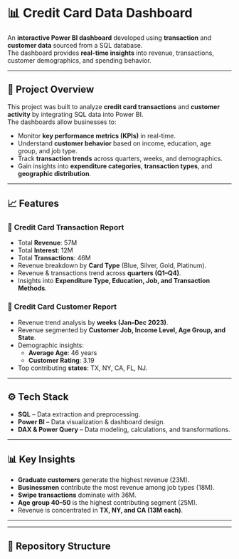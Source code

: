 # 📊 Credit Card Data Dashboard

An **interactive Power BI dashboard** developed using **transaction** and **customer data** sourced from a SQL database.  
The dashboard provides **real-time insights** into revenue, transactions, customer demographics, and spending behavior.

---

## 🚀 Project Overview
This project was built to analyze **credit card transactions** and **customer activity** by integrating SQL data into Power BI.  
The dashboards allow businesses to:
- Monitor **key performance metrics (KPIs)** in real-time.  
- Understand **customer behavior** based on income, education, age group, and job type.  
- Track **transaction trends** across quarters, weeks, and demographics.  
- Gain insights into **expenditure categories**, **transaction types**, and **geographic distribution**.

---

## 📈 Features
### 🔹 **Credit Card Transaction Report**
- Total **Revenue**: 57M  
- Total **Interest**: 12M  
- Total **Transactions**: 46M  
- Revenue breakdown by **Card Type** (Blue, Silver, Gold, Platinum).  
- Revenue & transactions trend across **quarters (Q1–Q4)**.  
- Insights into **Expenditure Type, Education, Job, and Transaction Methods**.

### 🔹 **Credit Card Customer Report**
- Revenue trend analysis by **weeks (Jan–Dec 2023)**.  
- Revenue segmented by **Customer Job, Income Level, Age Group, and State**.  
- Demographic insights:  
  - **Average Age**: 46 years  
  - **Customer Rating**: 3.19  
- Top contributing **states**: TX, NY, CA, FL, NJ.  

---

## ⚙️ Tech Stack
- **SQL** – Data extraction and preprocessing.  
- **Power BI** – Data visualization & dashboard design.  
- **DAX & Power Query** – Data modeling, calculations, and transformations.  

---

## 📊 Key Insights
- **Graduate customers** generate the highest revenue (23M).  
- **Businessmen** contribute the most revenue among job types (18M).  
- **Swipe transactions** dominate with 36M.  
- **Age group 40–50** is the highest contributing segment (25M).  
- Revenue is concentrated in **TX, NY, and CA (13M each)**.  

---



---

## 📂 Repository Structure
